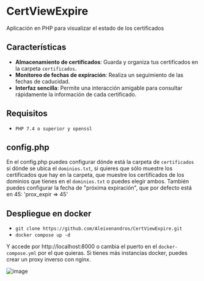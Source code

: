 # CertViewExpire

Aplicación en PHP para visualizar el estado de los certificados

## Características

- **Almacenamiento de certificados**: Guarda y organiza tus certificados en la carpeta `certificados`.
- **Monitoreo de fechas de expiración**: Realiza un seguimiento de las fechas de caducidad.
- **Interfaz sencilla**: Permite una interacción amigable para consultar rápidamente la información de cada certificado.

## Requisitos

- `PHP 7.4 o superior y openssl`

## config.php

En el config.php puedes configurar dónde está la carpeta de `certificados` si dónde se ubica el `dominios.txt`, si quieres que sólo muestre los certificados que hay en la carpeta, que muestre los certificados de los dominios que tienes en el `dominios.txt` o puedes elegir ambos.
También puedes configurar la fecha de "próxima expiración", que por defecto está en 45: 'prox_expir => 45'

## Despliegue en docker

- `git clone https://github.com/Aleixenandros/CertViewExpire.git`
- `docker compose up -d`

Y accede por http://localhost:8000 o cambia el puerto en el `docker-compose.yml` por el que quieras. Si tienes más instancias docker, puedes crear un proxy inverso con nginx.



![image](https://github.com/user-attachments/assets/089b81ba-f093-4d2f-9d9b-0b1056cfc42d)

